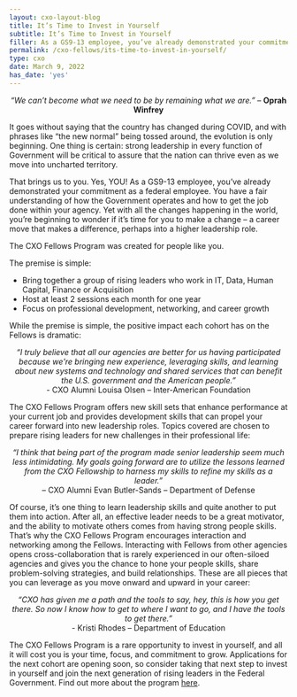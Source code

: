 ```yaml
---
layout: cxo-layout-blog
title: It’s Time to Invest in Yourself
subtitle: It’s Time to Invest in Yourself
filler: As a GS9-13 employee, you’ve already demonstrated your commitment as a federal employee. You have a fair understanding of how the Government operates, and how to get the job done within your agency. The CXO Fellows Program was created for people like you.
permalink: /cxo-fellows/its-time-to-invest-in-yourself/
type: cxo
date: March 9, 2022
has_date: 'yes'
---
```


<p style="text-align:center;"><i>“We can’t become what we need to be by remaining what we are.”</i> – <b>Oprah Winfrey</b></p>

It goes without saying that the country has changed during COVID, and with phrases like “the new normal” being tossed around, the evolution is only beginning. One thing is certain: strong leadership in every function of Government will be critical to assure that the nation can thrive even as we move into uncharted territory.

That brings us to you. Yes, YOU! As a GS9-13 employee, you’ve already demonstrated your commitment as a federal employee. You have a fair understanding of how the Government operates and how to get the job done within your agency. Yet with all the changes happening in the world, you’re beginning to wonder if it’s time for you to make a change – a career move that makes a difference, perhaps into a higher leadership role.

The CXO Fellows Program was created for people like you.

The premise is simple:
- Bring together a group of rising leaders who work in IT, Data, Human Capital, Finance or Acquisition
- Host at least 2 sessions each month for one year
- Focus on professional development, networking, and career growth

While the premise is simple, the positive impact each cohort has on the Fellows is dramatic:

<p style="text-align:center;"><i>“I truly believe that all our agencies are better for us having participated because we're bringing new experience, leveraging skills, and learning about new systems and technology and shared services that can benefit the U.S. government and the American people.”</i>
<br>
- CXO Alumni Louisa Olsen – Inter-American Foundation 
</p>

The CXO Fellows Program offers new skill sets that enhance performance at your current job and provides development skills that can propel your career forward into new leadership roles. Topics covered are chosen to prepare rising leaders for new challenges in their professional life:

<p style="text-align:center;"><i>“I think that being part of the program made senior leadership seem much less intimidating.
My goals going forward are to utilize the lessons learned from the CXO Fellowship to harness my skills to refine my skills as a leader.”</i>
<br>
– CXO Alumni Evan Butler-Sands – Department of Defense
</p>

Of course, it’s one thing to learn leadership skills and quite another to put them into action. After all, an effective leader needs to be a great motivator, and the ability to motivate others comes from having strong people skills. That’s why the CXO Fellows Program encourages interaction and networking among the Fellows. Interacting with Fellows from other agencies opens cross-collaboration that is rarely experienced in our often-siloed agencies and gives you the chance to hone your people skills, share problem-solving strategies, and build relationships. These are all pieces that you can leverage as you move onward and upward in your career:

<p style="text-align:center;"><i>“CXO has given me a path and the tools to say, hey, this is how you get there. So now I know how to get to where I want to go, and I have the tools to get there.” </i>
<br>
- Kristi Rhodes – Department of Education
</p>

The CXO Fellows Program is a rare opportunity to invest in yourself, and all it will cost you is your time, focus, and commitment to grow. Applications for the next cohort are opening soon, so consider taking that next step to invest in yourself and join the next generation of rising leaders in the Federal Government. Find out more about the program <a href="{{ site.baseurl }}/cxo-fellows/">here</a>.